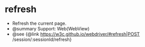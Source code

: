 # refresh

* Refresh the current page.
* @summary Support: Web(WebView)
* @see {@link https://w3c.github.io/webdriver/#refresh|POST /session/:sessionId/refresh}
